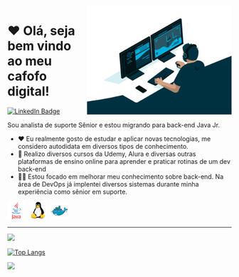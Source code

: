 <img src = "dev.gif" width = "325px" align = "right">

# ❤ Olá, seja bem vindo ao meu cafofo digital!
  <div id="badges">
  <a href = "https://www.linkedin.com/in/edson-s-freitas/">
    <img src="https://img.shields.io/badge/LinkedIn-blue?style=for-the-badge&logo=linkedin&logoColor=white" alt="LinkedIn Badge"/>
  </a>
</div>

Sou analista de suporte Sênior e estou migrando para back-end Java Jr.

- ❤ Eu realmente gosto de estudar e aplicar novas tecnologias, me considero autodidata em diversos tipos de conhecimento.
- 💙 Realizo diversos cursos da Udemy, Alura e diversas outras plataformas de ensino online para aprender e praticar rotinas de um dev back-end
- 👩‍💻 Estou focado em melhorar meu conhecimento sobre back-end. Na área de DevOps já implentei diversos sistemas durante minha experiência como sênior em suporte.

<div>
  <img src="https://github.com/devicons/devicon/blob/master/icons/java/java-original-wordmark.svg" title="Java" alt="Java" width="40" height="40"/>&nbsp;
  <img src="https://github.com/devicons/devicon/blob/master/icons/linux/linux-original.svg" title="Linux" alt="Linux" width="40" height="40"/>&nbsp;
  <img src="https://github.com/devicons/devicon/blob/master/icons/docker/docker-original.svg" title="Docker/Podman" alt="Docker/Podman"" width="40" height="40"/>&nbsp;
</div>

---


<div align = "left">
<img height = "200em" src="https://github-readme-stats.vercel.app/api/top-langs/?username=EdsonSFreitas&show_icons=true&theme=bear&theme=transparent&count_private=true"/>
                                                                                                                                                     
[![Top Langs](https://github-readme-stats.vercel.app/api/top-langs/?username=EdsonSFreitas)](https://github.com/EdsonSFreitas/github-readme-stats)
                                                                                                                                                     
                                                                                                                                                     
<img height = "200em" src="https://github-readme-stats-sigma-five.vercel.app/api?username=EdsonSFreitas&show_icons=true&show_icons=true&theme=merko&count_private=true" />
</div>
